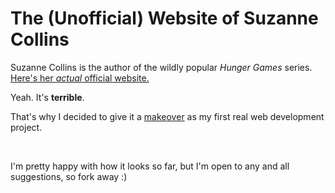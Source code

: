 <h1>The (Unofficial) Website of Suzanne Collins</h1>
<p>
  Suzanne Collins is the author of the wildly popular <em>Hunger Games</em> series. <a href="http://www.suzannecollinsbooks.com/" target="_blank">Here's her <em>actual</em> official website.</a>
</p>
<p>Yeah. It's <strong>terrible</strong>.</p>
<p>That's why I decided to give it a <a href="https://joshuaakins1108.github.io/suzanne-collins-project" target="_blank">makeover</a> as my first real web development project.</p>
<br>
<p>I'm pretty happy with how it looks so far, but I'm open to any and all suggestions, so fork away :)</p>
